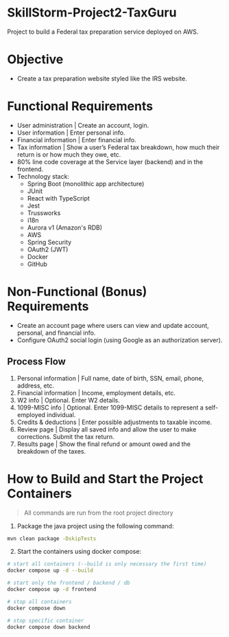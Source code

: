 # SkillStorm-Project2-TaxGuru
Project to build a Federal tax preparation service deployed on AWS.

# **Objective**
- Create a tax preparation website styled like the IRS website.

# **Functional Requirements**
- User administration | Create an account, login.
- User information | Enter personal info.
- Financial information | Enter financial info.
- Tax information | Show a user’s Federal tax breakdown, how much their return is or how much they owe, etc.
- 80% line code coverage at the Service layer (backend) and in the frontend.
- Technology stack:
    - Spring Boot (monolithic app architecture)
    - JUnit
    - React with TypeScript
    - Jest
    - Trussworks
    - i18n
    - Aurora v1 (Amazon's RDB)
    - AWS
    - Spring Security
    - OAuth2 (JWT)
    - Docker
    - GitHub

# **Non-Functional (Bonus) Requirements**
- Create an account page where users can view and update account, personal, and financial info.
- Configure OAuth2 social login (using Google as an authorization server).

## **Process Flow**
1. Personal information | Full name, date of birth, SSN, email, phone, address, etc.
2. Financial information | Income, employment details, etc.
3. W2 info | Optional. Enter W2 details.
4. 1099-MISC info | Optional. Enter 1099-MISC details to represent a self-employed individual.
5. Credits & deductions | Enter possible adjustments to taxable income.
6. Review page | Display all saved info and allow the user to make corrections. Submit the tax return.
7. Results page | Show the final refund or amount owed and the breakdown of the taxes.

# How to Build and Start the Project Containers

> All commands are run from the root project directory

1. Package the java project using the following command:
```bash
mvn clean package -DskipTests
```

2. Start the containers using docker compose:
```bash
# start all containers (--build is only necessary the first time)
docker compose up -d --build

# start only the frontend / backend / db
docker compose up -d frontend

# stop all containers
docker compose down

# stop specific container
docker compose down backend
```
